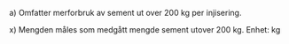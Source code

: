 a) Omfatter merforbruk av sement ut over 200 kg per injisering.

x) Mengden måles som medgått mengde sement utover 200 kg. Enhet: kg

